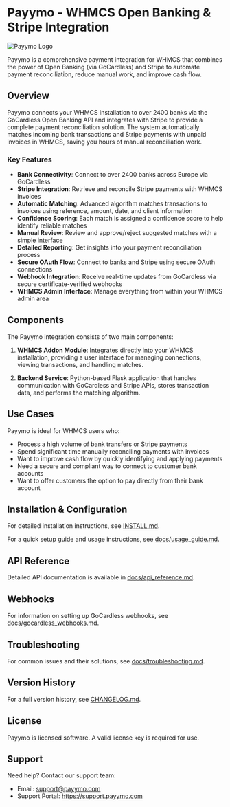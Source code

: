 # Payymo - WHMCS Open Banking & Stripe Integration

![Payymo Logo](generated-icon.png)

Payymo is a comprehensive payment integration for WHMCS that combines the power of Open Banking (via GoCardless) and Stripe to automate payment reconciliation, reduce manual work, and improve cash flow.

## Overview

Payymo connects your WHMCS installation to over 2400 banks via the GoCardless Open Banking API and integrates with Stripe to provide a complete payment reconciliation solution. The system automatically matches incoming bank transactions and Stripe payments with unpaid invoices in WHMCS, saving you hours of manual reconciliation work.

### Key Features

- **Bank Connectivity**: Connect to over 2400 banks across Europe via GoCardless
- **Stripe Integration**: Retrieve and reconcile Stripe payments with WHMCS invoices
- **Automatic Matching**: Advanced algorithm matches transactions to invoices using reference, amount, date, and client information
- **Confidence Scoring**: Each match is assigned a confidence score to help identify reliable matches
- **Manual Review**: Review and approve/reject suggested matches with a simple interface
- **Detailed Reporting**: Get insights into your payment reconciliation process
- **Secure OAuth Flow**: Connect to banks and Stripe using secure OAuth connections
- **Webhook Integration**: Receive real-time updates from GoCardless via secure certificate-verified webhooks
- **WHMCS Admin Interface**: Manage everything from within your WHMCS admin area

## Components

The Payymo integration consists of two main components:

1. **WHMCS Addon Module**: Integrates directly into your WHMCS installation, providing a user interface for managing connections, viewing transactions, and handling matches.

2. **Backend Service**: Python-based Flask application that handles communication with GoCardless and Stripe APIs, stores transaction data, and performs the matching algorithm.

## Use Cases

Payymo is ideal for WHMCS users who:

- Process a high volume of bank transfers or Stripe payments
- Spend significant time manually reconciling payments with invoices
- Want to improve cash flow by quickly identifying and applying payments
- Need a secure and compliant way to connect to customer bank accounts
- Want to offer customers the option to pay directly from their bank account

## Installation & Configuration

For detailed installation instructions, see [INSTALL.md](INSTALL.md).

For a quick setup guide and usage instructions, see [docs/usage_guide.md](docs/usage_guide.md).

## API Reference

Detailed API documentation is available in [docs/api_reference.md](docs/api_reference.md).

## Webhooks

For information on setting up GoCardless webhooks, see [docs/gocardless_webhooks.md](docs/gocardless_webhooks.md).

## Troubleshooting

For common issues and their solutions, see [docs/troubleshooting.md](docs/troubleshooting.md).

## Version History

For a full version history, see [CHANGELOG.md](CHANGELOG.md).

## License

Payymo is licensed software. A valid license key is required for use.

## Support

Need help? Contact our support team:

- Email: support@payymo.com
- Support Portal: https://support.payymo.com